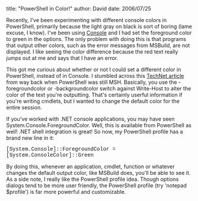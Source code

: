 
title: "PowerShell in Color!"
author: David
date: 2006/07/25

Recently, I've been experimenting with different console colors in PowerShell, primarily because the light gray on black is sort of boring (lame excuse, I know). I've been using [Console](http://sourceforge.net/projects/console) and I had set the foreground color to green in the options. The only problem with doing this is that programs that output other colors, such as the error messages from MSBuild, are not displayed. I like seeing the color difference because the red text really jumps out at me and says that I have an error.

This got me curious about whether or not I could set a different color in PowerShell, instead of in Console. I stumbled across this [TechNet article](http://www.microsoft.com/technet/scriptcenter/topics/msh/output.mspx) from way back when PowerShell was still MSH. Basically, you use the -foregroundcolor or -backgroundcolor switch against Write-Host to alter the color of the text you're outputting. That's certainly userful information if you're writing cmdlets, but I wanted to change the default color for the entire session.

If you've worked with .NET console applications, you may have seen System.Console.ForegroundColor. Well, this is available from PowerShell as well! .NET shell integration is great! So now, my PowerShell profile has a brand new line in it:

<font face="Courier New">[System.Console]::ForegroundColor = [System.ConsoleColor]::Green</font>

By doing this, whenever an application, cmdlet, function or whatever changes the default output color, like MSBuild does, you'll be able to see it. As a side note, I really like the PowerShell profile idea. Though options dialogs tend to be more user friendly, the PowerShell profile (try 'notepad $profile') is far more powerful and customizable.
